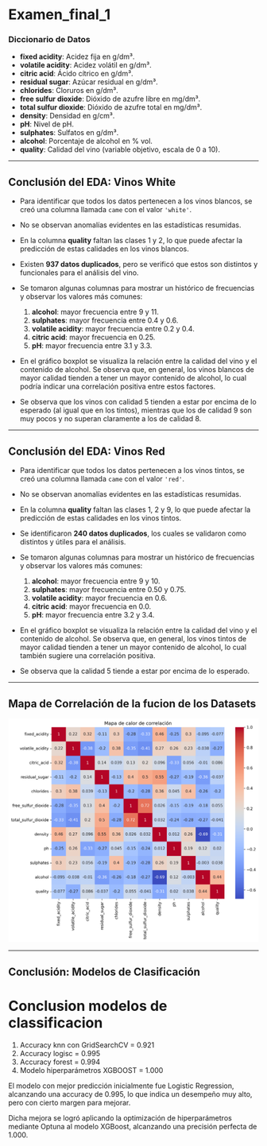 # Examen\_final\_1

  
### Diccionario de Datos

* **fixed acidity**: Acidez fija en g/dm³.
* **volatile acidity**: Acidez volátil en g/dm³.
* **citric acid**: Ácido cítrico en g/dm³.
* **residual sugar**: Azúcar residual en g/dm³.
* **chlorides**: Cloruros en g/dm³.
* **free sulfur dioxide**: Dióxido de azufre libre en mg/dm³.
* **total sulfur dioxide**: Dióxido de azufre total en mg/dm³.
* **density**: Densidad en g/cm³.
* **pH**: Nivel de pH.
* **sulphates**: Sulfatos en g/dm³.
* **alcohol**: Porcentaje de alcohol en % vol.
* **quality**: Calidad del vino (variable objetivo, escala de 0 a 10).

---

## Conclusión del EDA: Vinos White

* Para identificar que todos los datos pertenecen a los vinos blancos, se creó una columna llamada `came` con el valor `'white'`.

* No se observan anomalías evidentes en las estadísticas resumidas.

* En la columna **quality** faltan las clases 1 y 2, lo que puede afectar la predicción de estas calidades en los vinos blancos.

* Existen **937 datos duplicados**, pero se verificó que estos son distintos y funcionales para el análisis del vino.

* Se tomaron algunas columnas para mostrar un histórico de frecuencias y observar los valores más comunes:

  1. **alcohol**: mayor frecuencia entre 9 y 11.
  2. **sulphates**: mayor frecuencia entre 0.4 y 0.6.
  3. **volatile acidity**: mayor frecuencia entre 0.2 y 0.4.
  4. **citric acid**: mayor frecuencia en 0.25.
  5. **pH**: mayor frecuencia entre 3.1 y 3.3.

* En el gráfico boxplot se visualiza la relación entre la calidad del vino y el contenido de alcohol. Se observa que, en general, los vinos blancos de mayor calidad tienden a tener un mayor contenido de alcohol, lo cual podría indicar una correlación positiva entre estos factores.

* Se observa que los vinos con calidad 5 tienden a estar por encima de lo esperado (al igual que en los tintos), mientras que los de calidad 9 son muy pocos y no superan claramente a los de calidad 8.

---

## Conclusión del EDA: Vinos Red

* Para identificar que todos los datos pertenecen a los vinos tintos, se creó una columna llamada `came` con el valor `'red'`.

* No se observan anomalías evidentes en las estadísticas resumidas.

* En la columna **quality** faltan las clases 1, 2 y 9, lo que puede afectar la predicción de estas calidades en los vinos tintos.

* Se identificaron **240 datos duplicados**, los cuales se validaron como distintos y útiles para el análisis.

* Se tomaron algunas columnas para mostrar un histórico de frecuencias y observar los valores más comunes:

  1. **alcohol**: mayor frecuencia entre 9 y 10.
  2. **sulphates**: mayor frecuencia entre 0.50 y 0.75.
  3. **volatile acidity**: mayor frecuencia en 0.6.
  4. **citric acid**: mayor frecuencia en 0.0.
  5. **pH**: mayor frecuencia entre 3.2 y 3.4.

* En el gráfico boxplot se visualiza la relación entre la calidad del vino y el contenido de alcohol. Se observa que, en general, los vinos tintos de mayor calidad tienden a tener un mayor contenido de alcohol, lo cual también sugiere una correlación positiva.

* Se observa que la calidad 5 tiende a estar por encima de lo esperado.

---

## Mapa de Correlación de la fucion de los Datasets

![Gráfico de correlación](assets/map_corr.png)

---

## Conclusión: Modelos de Clasificación

# Conclusion modelos de classificacion 
1. Accuracy knn con GridSearchCV = 0.921
2. Accuracy logisc = 0.995
3. Accuracy forest = 0.994
3. Modelo hiperparámetros XGBOOST =  1.000

El modelo con mejor predicción inicialmente fue Logistic Regression, alcanzando una accuracy de 0.995, lo que indica un desempeño muy alto, pero con cierto margen para mejorar.

Dicha mejora se logró aplicando la optimización de hiperparámetros mediante Optuna al modelo XGBoost, alcanzando una precisión perfecta de 1.000.


  
